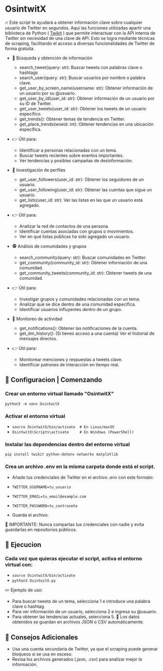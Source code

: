# OsintwitX
🔥 Este script te ayudará a obtener información clave sobre cualquier usuario de Twitter en segundos. Aqui las funciones utilizadas apartir una biblioteca de Python ( [Twikit](https://github.com/d60/twikit) ) que permite interactuar con la API interna de Twitter sin necesidad de una clave de API. Esto se logra mediante técnicas de scraping, facilitando el acceso a diversas funcionalidades de Twitter de forma gratuita.

- 🔎 Búsqueda y obtención de información
    * search_tweet(query: str): Buscar tweets con palabras clave o hashtags
    * search_user(query: str): Buscar usuarios por nombre o palabra clave.
    * get_user_by_screen_name(username: str): Obtener información de un usuario por su @usuario.
    * get_user_by_id(user_id: str): Obtener información de un usuario por su ID de Twitter.
    * get_user_tweets(user_id: str): Obtener los tweets de un usuario específico.
    * get_trends(): Obtener temas de tendencia en Twitter.
    * get_place_trends(woeid: int): Obtener tendencias en una ubicación específica.

- 👉 Útil para:

    * Identificar a personas relacionadas con un tema.
    * Buscar tweets recientes sobre eventos importantes.
    * Ver tendencias y posibles campañas de desinformación.

- 👤 Investigación de perfiles
    * get_user_followers(user_id: str): Obtener los seguidores de un usuario.
    * get_user_following(user_id: str): Obtener las cuentas que sigue un usuario.
    * get_lists(user_id: str): Ver las listas en las que un usuario está agregado.

- 👉 Útil para:

    * Analizar la red de contactos de una persona.
    * Identificar cuentas asociadas con grupos o movimientos.
    * Ver en qué listas públicas ha sido agregado un usuario.

- 🕵️ Análisis de comunidades y grupos
    * search_community(query: str): Buscar comunidades en Twitter.
    * get_community(community_id: str): Obtener información de una comunidad.
    * get_community_tweets(community_id: str): Obtener tweets de una comunidad.

- 👉 Útil para:
    * Investigar grupos y comunidades relacionadas con un tema.
    * Analizar qué se dice dentro de una comunidad específica.
    * Identificar usuarios influyentes dentro de un grupo.
  
- 📡 Monitoreo de actividad
    * get_notifications(): Obtener las notificaciones de la cuenta.
    * get_dm_history(): (Si tienes acceso a una cuenta) Ver el historial de mensajes directos.

- 👉 Útil para:
    * Monitorear menciones y respuestas a tweets clave.
    * Identificar patrones de interacción en tiempo real.


##  🔧 Configuracion | Comenzando
### Crear un entorno virtual llamado "OsintwitX"
`python3 -m venv OsintwitX`

### Activar el entorno virtual
- `source OsintwitX/bin/activate  # En Linux/macOS`
- `OsintwitX\Scripts\activate     # En Windows (PowerShell)`

### Instalar las dependencias dentro del entorno virtual
`pip install twikit python-dotenv networkx matplotlib`

### Crea un archivo .env en la misma carpeta donde está el script.
- Añade tus credenciales de Twitter en el archivo .env con este formato:

- ``TWITTER_USERNAME=tu_usuario``
- ``TWITTER_EMAIL=tu_email@example.com``
- ``TWITTER_PASSWORD=tu_contraseña``

- Guarda el archivo.

🔴 IMPORTANTE: Nunca compartas tus credenciales con nadie y evita guardarlas en repositorios públicos.

## 🚀 Ejecucion
### Cada vez que quieras ejecutar el script, activa el entorno virtual con:


- ``source OsintwitX/bin/activate``
- ``python3 OsintwitX.py``

✏️ Ejemplo de uso:

- Para buscar tweets de un tema, selecciona 1 e introduce una palabra clave o hashtag.
- Para ver información de un usuario, selecciona 2 e ingresa su @usuario.
- Para obtener las tendencias actuales, selecciona 5.
📌 Los datos obtenidos se guardan en archivos JSON o CSV automáticamente.





## 🎯 Consejos Adicionales
- Usa una cuenta secundaria de Twitter, ya que el scraping puede generar bloqueos si se usa en exceso.
- Revisa los archivos generados (.json, .csv) para analizar mejor la información.


